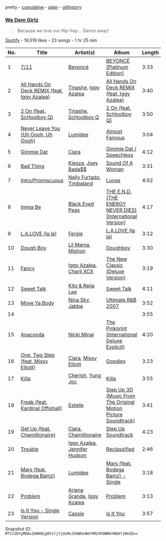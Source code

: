 pretty - [cumulative](/playlists/cumulative/3g2dsbLbtpOz0Gpo4W50QK.md) - [plain](/playlists/plain/3g2dsbLbtpOz0Gpo4W50QK) - [githistory](https://github.githistory.xyz/mackorone/spotify-playlist-archive/blob/main/playlists/plain/3g2dsbLbtpOz0Gpo4W50QK)

### [We Dem Girlz](https://open.spotify.com/playlist/3g2dsbLbtpOz0Gpo4W50QK)

> Because we love our Hip Hop..\. Dance away!

[Spotify](https://open.spotify.com/user/spotify) - 19,519 likes - 23 songs - 1 hr 25 min

| No. | Title | Artist(s) | Album | Length |
|---|---|---|---|---|
| 1 | [7/11](https://open.spotify.com/track/02M6vucOvmRfMxTXDUwRXu) | [Beyoncé](https://open.spotify.com/artist/6vWDO969PvNqNYHIOW5v0m) | [BEYONCÉ \[Platinum Edition\]](https://open.spotify.com/album/2UJwKSBUz6rtW4QLK74kQu) | 3:33 |
| 2 | [All Hands On Deck REMIX \(feat\. Iggy Azalea\)](https://open.spotify.com/track/5rX9fqEGsHnQeEEsc1Cc3J) | [Tinashe](https://open.spotify.com/artist/0NIIxcxNHmOoyBx03SfTCD), [Iggy Azalea](https://open.spotify.com/artist/5yG7ZAZafVaAlMTeBybKAL) | [All Hands On Deck REMIX \(feat\. Iggy Azalea\)](https://open.spotify.com/album/4lP8vfD5YomYnhEvavof6R) | 3:40 |
| 3 | [2 On \(feat\. ScHoolboy Q\)](https://open.spotify.com/track/7jT2PnjzkziqfxhiMgGs5r) | [Tinashe](https://open.spotify.com/artist/0NIIxcxNHmOoyBx03SfTCD), [ScHoolboy Q](https://open.spotify.com/artist/5IcR3N7QB1j6KBL8eImZ8m) | [2 On \(feat\. ScHoolboy Q\)](https://open.spotify.com/album/1EmaWIpdBQ1QBUf96EltGQ) | 3:50 |
| 4 | [Never Leave You \(Uh Oooh, Uh Oooh\)](https://open.spotify.com/track/4c9VuqkKaey9u0IihbUKTt) | [Lumidee](https://open.spotify.com/artist/1IO0GVa1xjkFMXsg66FiE9) | [Almost Famous](https://open.spotify.com/album/4mi6q0pYsGSHAgckJVwwo9) | 3:04 |
| 5 | [Gimmie Dat](https://open.spotify.com/track/5qBVUG9VZMhsFsq0iwvQYq) | [Ciara](https://open.spotify.com/artist/2NdeV5rLm47xAvogXrYhJX) | [Gimmie Dat / Speechless](https://open.spotify.com/album/7wy9rae16Mce8aVwVs95T9) | 4:12 |
| 6 | [Bad Thing](https://open.spotify.com/track/5Jwo4RW7ngtmmd0qqSOqaA) | [Kiesza](https://open.spotify.com/artist/4zxvC7CRGvggq9EWXOpwAo), [Joey Bada$$](https://open.spotify.com/artist/2P5sC9cVZDToPxyomzF1UH) | [Sound Of A Woman](https://open.spotify.com/album/2esSZWmdzMPyQsszbsX0rr) | 3:31 |
| 7 | [Intro/Promiscuous](https://open.spotify.com/track/3xRgqly48kUKRdZMm5QN4H) | [Nelly Furtado](https://open.spotify.com/artist/2jw70GZXlAI8QzWeY2bgRc), [Timbaland](https://open.spotify.com/artist/5Y5TRrQiqgUO4S36tzjIRZ) | [Loose](https://open.spotify.com/album/66sszCebgxwIEXIMgAT50x) | 4:02 |
| 8 | [Imma Be](https://open.spotify.com/track/6jMw916p6AcxnVQ9n4kbsy) | [Black Eyed Peas](https://open.spotify.com/artist/1yxSLGMDHlW21z4YXirZDS) | [THE E.N.D\. \(THE ENERGY NEVER DIES\) \[International Version\]](https://open.spotify.com/album/5lNzygOpCmzRx4N301icBB) | 4:17 |
| 9 | [L.A.LOVE \(la la\)](https://open.spotify.com/track/4RZMYKoQiDH27kh6UoIrI2) | [Fergie](https://open.spotify.com/artist/3r17AfJCCUqC9Lf0OAc73G) | [L.A.LOVE \(la la\)](https://open.spotify.com/album/2sr4zoEQAje77BoGFwrCRT) | 3:12 |
| 10 | [Dough Boy](https://open.spotify.com/track/2CumtfMx7Kp0b9SF0OA0Kp) | [Lil Mama](https://open.spotify.com/artist/5qK5bOC6wLtuLhG5KvU17c), [Mishon](https://open.spotify.com/artist/2tKtLcxl6T2VdJdguRrXCq) | [Doughboy](https://open.spotify.com/album/6BOYQ3EVeSRiPJkWvR7ukL) | 3:30 |
| 11 | [Fancy](https://open.spotify.com/track/3W3KtDwAIg3mAruSpnfG3Q) | [Iggy Azalea](https://open.spotify.com/artist/5yG7ZAZafVaAlMTeBybKAL), [Charli XCX](https://open.spotify.com/artist/25uiPmTg16RbhZWAqwLBy5) | [The New Classic \(Deluxe Version\)](https://open.spotify.com/album/3WUe1HRgE7qoUQ3oejofGf) | 3:19 |
| 12 | [Sweet Talk](https://open.spotify.com/track/0Ih8H8YyIhGlrQwayIrNhl) | [Kito & Reija Lee](https://open.spotify.com/artist/71xyNRriYGwY6F3da8OHLp) | [Sweet Talk](https://open.spotify.com/album/2US7fTCxEnOUK7tddAft8y) | 4:11 |
| 13 | [Move Ya Body](https://open.spotify.com/track/3BnTYFrWGVwYFe1E8SXqY6) | [Nina Sky](https://open.spotify.com/artist/6eBYLQONaYZhZNAVK061t6), [Jabba](https://open.spotify.com/artist/22J708OPloBkdXYgVTjlBq) | [Ultimate R&B 2007](https://open.spotify.com/album/1yMKNSoh1gaa1iqgadp4sF) | 3:52 |
| 14 | [](https://open.spotify.com/track/7DRill2AgyTf9LV7uWAK5E) | [](https://open.spotify.com/artist/0LyfQWJT6nXafLPZqxe9Of) | [](https://open.spotify.com/album/717UG2du6utFe7CdmpuUe3) | 3:55 |
| 15 | [Anaconda](https://open.spotify.com/track/5eqiMMbaeUZ32Q7sS00H35) | [Nicki Minaj](https://open.spotify.com/artist/0hCNtLu0JehylgoiP8L4Gh) | [The Pinkprint \(International Deluxe Explicit\)](https://open.spotify.com/album/40XGTQ7FN6Y3dZXJhKBe96) | 4:20 |
| 16 | [One, Two Step \(feat\. Missy Elliott\)](https://open.spotify.com/track/7uKcScNXuO3MWw6LowBjW1) | [Ciara](https://open.spotify.com/artist/2NdeV5rLm47xAvogXrYhJX), [Missy Elliott](https://open.spotify.com/artist/2wIVse2owClT7go1WT98tk) | [Goodies](https://open.spotify.com/album/71gUhKYZIWmmjqAHlY4Br3) | 3:23 |
| 17 | [Killa](https://open.spotify.com/track/2tvuOy8dLTdDoawHdzS3q6) | [Cherish](https://open.spotify.com/artist/1c70yCa8sRgIiQxl3HOEFo), [Yung Joc](https://open.spotify.com/artist/23LbwefIODbyGdRbAz3urj) | [Killa](https://open.spotify.com/album/42RBhhAheoprv8yDdrUBk2) | 3:55 |
| 18 | [Freak \(feat\. Kardinal Offishall\)](https://open.spotify.com/track/04RfKvMBKEmBfqcdPeRzt3) | [Estelle](https://open.spotify.com/artist/5T0MSzX9RC5NA6gAI6irSn) | [Step Up 3D \(Music From The Original Motion Picture Soundtrack\)](https://open.spotify.com/album/0wlpUqiaBLV8Loqomf2ANh) | 3:41 |
| 19 | [Get Up \(feat\. Chamillionaire\)](https://open.spotify.com/track/4PrquuUN34hswtM71OMvxS) | [Ciara](https://open.spotify.com/artist/2NdeV5rLm47xAvogXrYhJX), [Chamillionaire](https://open.spotify.com/artist/6vdMPayKk8YJxxeNP5oMCb) | [Step Up Soundtrack](https://open.spotify.com/album/2rAf1FJKQ3f9TAQncbnYxG) | 4:23 |
| 20 | [Trouble](https://open.spotify.com/track/6iAQHemp1D2VSSPk74Dor3) | [Iggy Azalea](https://open.spotify.com/artist/5yG7ZAZafVaAlMTeBybKAL), [Jennifer Hudson](https://open.spotify.com/artist/35GL8Cu2GKTcHzKGi75xl5) | [Reclassified](https://open.spotify.com/album/4z4Pgh0fNUQkmGP4K1XxDb) | 2:46 |
| 21 | [Mars \(feat\. Bodega Bamz\)](https://open.spotify.com/track/3xYT6y6wIsb7VPcNnBdyD8) | [Lumidee](https://open.spotify.com/artist/1IO0GVa1xjkFMXsg66FiE9) | [Mars \(feat\. Bodega Bamz\) \- Single](https://open.spotify.com/album/2JR3SnC6ZuJv51i1d21W0D) | 3:18 |
| 22 | [Problem](https://open.spotify.com/track/3cySlItpiPiIAzU3NyHCJf) | [Ariana Grande](https://open.spotify.com/artist/66CXWjxzNUsdJxJ2JdwvnR), [Iggy Azalea](https://open.spotify.com/artist/5yG7ZAZafVaAlMTeBybKAL) | [Problem](https://open.spotify.com/album/5A6pzfa725ZA3rhDllmX58) | 3:13 |
| 23 | [Is It You \- Single Version](https://open.spotify.com/track/7lkQTp7j815mtUuSO9LFzI) | [Cassie](https://open.spotify.com/artist/27FGXRNruFoOdf1vP8dqcH) | [Is It You](https://open.spotify.com/album/78sgGCILUt2pnqGkt8LIhk) | 3:57 |

Snapshot ID: `MTIsZDYyMDAxZmNkNjg0YzljYjUxMzJkOWUxNmY4M2VhOWRmYWQ4YjNmZQ==`